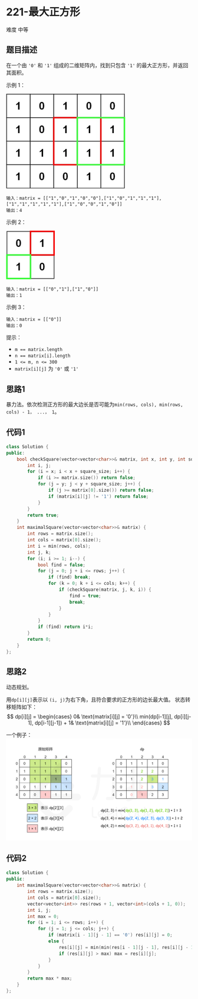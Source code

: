 # 221-最大正方形

难度 中等



## 题目描述

在一个由 `'0'` 和 `'1'` 组成的二维矩阵内，找到只包含 `'1'` 的最大正方形，并返回其面积。

示例 1：

<img src="images/max1grid.jpg" style="zoom:80%;" />

```
输入：matrix = [["1","0","1","0","0"],["1","0","1","1","1"],["1","1","1","1","1"],["1","0","0","1","0"]]
输出：4
```
示例 2：

<img src="images/max2grid.jpg" style="zoom:80%;" />

```
输入：matrix = [["0","1"],["1","0"]]
输出：1
```
示例 3：
```
输入：matrix = [["0"]]
输出：0
```

提示：

- `m == matrix.length`
- `n == matrix[i].length`
- `1 <= m, n <= 300`
- `matrix[i][j]` 为 `'0'` 或 `'1'`



## 思路1

暴力法。依次检测正方形的最大边长是否可能为`min(rows, cols), min(rows, cols) - 1， ...， 1`。



## 代码1

```c++
class Solution {
public:
    bool checkSquare(vector<vector<char>>& matrix, int x, int y, int square_size) {
        int i, j;
        for (i = x; i < x + square_size; i++) {
            if (i >= matrix.size()) return false;
            for (j = y; j < y + square_size; j++) {
                if (j >= matrix[0].size()) return false;
                if (matrix[i][j] != '1') return false;
            }
        }
        return true;
    }
    int maximalSquare(vector<vector<char>>& matrix) {
        int rows = matrix.size();
        int cols = matrix[0].size();
        int i = min(rows, cols);
        int j, k;
        for (i; i >= 1; i--) {
            bool find = false;
            for (j = 0; j + i <= rows; j++) {
                if (find) break;
                for (k = 0; k + i <= cols; k++) {
                    if (checkSquare(matrix, j, k, i)) {
                        find = true;
                        break;
                    }
                }
            }
            if (find) return i*i;
        }
        return 0;
    }
};
```



## 思路2

动态规划。

用`dp[i][j]`表示以 `(i, j)`为右下角，且符合要求的正方形的边长最大值。
状态转移矩阵如下：
$$
dp[i][j] = 
\begin{cases}
	0& \text{matrix[i][j] = '0'}\\
	min(dp[i-1][j], dp[i][j-1], dp[i-1][j-1]) + 1& \text{matrix[i][j] = '1'}\\
\end{cases}
$$

一个例子：
![](images/221_fig1.png)



## 代码2

```c++
class Solution {
public:
    int maximalSquare(vector<vector<char>>& matrix) {
        int rows = matrix.size();
        int cols = matrix[0].size();
        vector<vector<int>> res(rows + 1, vector<int>(cols + 1, 0));
        int i, j;
        int max = 0;
        for (i = 1; i <= rows; i++) {
            for (j = 1; j <= cols; j++) {
                if (matrix[i - 1][j - 1] == '0') res[i][j] = 0;
                else {
                    res[i][j] = min(min(res[i - 1][j - 1], res[i][j - 1]), res[i - 1][j]) + 1;
                    if (res[i][j] > max) max = res[i][j];
                }
            }
        }
        return max * max;
    }
};
```

